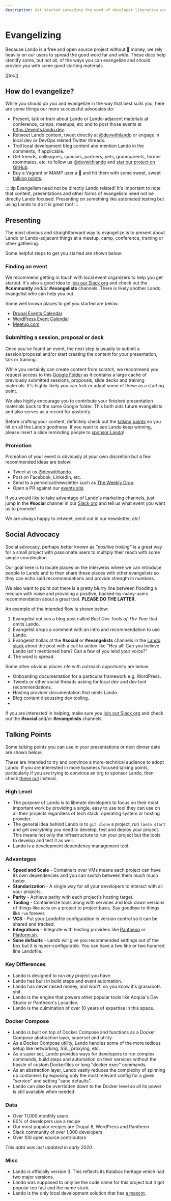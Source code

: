 ```yaml
---
description: Get started spreading the word of developer liberation and salvation via Lando across the Galaxy
---
```


# Evangelizing

Because Lando is a free and open source project without :unicorn: money, we rely heavily on our users to spread the good word far and wide. These docs help identify some, but not all, of the ways you can evangelize and should provide you with some good starting materials.

[[toc]]

## How do I evangelize?

While you should _do you_ and evangelize in the way that best suits you, here are some things our more successful advocates do:

* Present, talk or train about Lando or Lando-adjacent materials at conference, camps, meetups, etc and to post those events at <https://events.lando.dev>.
* Retweet Lando content, tweet directly at [@devwithlando](https://twitter.com/devwithlando) or engage in local dev or DevOps related Twitter threads.
* Troll local development blog content and mention Lando in the comments, if applicable.
* Get friends, colleagues, spouses, partners, pets, grandparents, former roommates, etc. to follow us [@devwithlando](https://twitter.com/devwithlando) and [star our project on GitHub](https://github.com/lando/lando).
* Buy a Vagrant or MAMP user a :beer: and hit them with some sweet, sweet [talking points](#talking-points).

::: tip Evangelism need not be directly Lando related!
It's important to note that content, presentations and other forms of evangelism need not be directly Lando focused. Presenting on something like automated testing but using Lando to do it is great too!
:::

## Presenting

The most obvious and straightforward way to evangelize is to present about Lando or Lando-adjacent things at a meetup, camp, conference, training or other gathering.

Some helpful steps to get you started are shown below:

### Finding an event

We recommend getting in touch with local event organizers to help you get started. It's also a good idea to [join our Slack org](https://launchpass.com/devwithlando) and check out the **#community** and/or **#evangelists** channels. There is likely another Lando evangelist who can help you out.

Some well known places to get you started are below:

* [Drupal Events Calendar](https://www.drupal.org/community/events)
* [WordPress Event Calendar](https://central.wordcamp.org/schedule/)
* [Meetup.com](https://www.meetup.com/)

### Submitting a session, proposal or deck

Once you've found an event, the next step is usually to submit a session/proposal and/or start creating the content for your presentation, talk or training.

While you certainly can create content from scratch, we recommend you request access to this [Google Folder](https://drive.google.com/drive/folders/1ooK_NTMBuwOV0uix8O54umJGwAODL9dC) as it contains a large cache of previously submitted sessions, proposals, slide decks and training materials. It's highly likely you can fork or adapt some of these as a starting point.

We also highly encourage you to contribute your finished presentation materials back to the same Google folder. This both aids future evangelists and also serves as a record for posterity.

Before crafting your content, definitely check out the [talking points](#talking-points) so you hit on all the Lando goodness. If you want to see Lando keep winning, please insert a slide reminding people to [sponsor Lando](sponsoring.md)!

### Promotion

Promotion of your event is obviously at your own discretion but a few recommended ideas are below:

* Tweet at us [@devwithlando](https://twitter.com/devwithlando).
* Post on Facebook, LinkedIn, etc.
* Send to a periodical/newsletter such as [The Weekly Drop](https://www.theweeklydrop.com/).
* Open a PR against our [events site](https://github.com/lando/events)

If you would like to take advantage of Lando's marketing channels, just jump in the **#social** channel in our [Slack org](https://launchpass.com/devwithlando) and tell us what event you want us to promote!

We are always happy to retweet, send out in our newsletter, etc!

## Social Advocacy

Social advocacy, perhaps better known as _"positive trolling"_ is a great way for a small project with passionate users to multiply their reach with some simple coordination.

Our goal here is to locate places on the interwebs where we can introduce people to Lando and to then share these places with other evangelists so they can echo said recommendations and provide strength in numbers.

We also want to point out there is a pretty blurry line between flooding a medium with noise and providing a positive, backed-by-many-users recommendation about a great tool. **PLEASE DO THE LATTER.**

An example of the intended flow is shown below:

1. Evangelist notices a blog post called _Best Dev Tools of The Year_ that omits Lando.
2. Evangelist drops a comment with an intro and recommendation to use Lando.
3. Evangelist hollas at the **#social** or **#evangelists** channels in the [Lando slack](https://launchpass.com/devwithlando) about the post with a call to action like "Hey all! Can you believe Lando isn't mentioned here? Can a few of you lend your voice?"
4. The word is spread.

Some other obvious places rife with outreach opportunity are below:

* Onboarding documentation for a particular framework e.g. WordPress.
* Tweets or other social threads asking for local dev and dev tool recommendations.
* Hosting provider documentation that omits Lando.
* Blog content discussing dev tooling.
*

If you are interested in helping, make sure you [join our Slack org](https://launchpass.com/devwithlando) and check out the **#social** and/or **#evangelists** channels.

## Talking Points

Some talking points you can use in your presentations or next dinner date are shown below:

These are intended to try and convince a more-technical audience to adopt Lando. If you are interested in more business focused talking points, particularly if you are trying to convince an org to sponsor Lando, then check [these out](https://lando.dev/blog/2020/02/08/why-your-agency-should-sponsor-lando.html) instead.

### High Level

* The purpose of Lando is to liberate developers to focus on their most important work by providing a single, easy to use tool they can use on all their projects regardless of tech stack, operating system or hosting provider.
* The general idea behind Lando is to `git clone` a project, run `lando start` and get _everything_ you need to develop, test and deploy your project. This means not only the infrastructure to run your project but the tools to develop and test it as well.
* Lando is a development dependency management tool.

### Advantages

* **Speed and Scale** - Containers over VMs means each project can have its own dependencies and you can switch between them much much faster.
* **Standarization** - A single way for all your developers to interact with all your projects.
* **Parity** - Achieve parity with each project's hosting target.
* **Tooling** - Containerize tools along with services and lock down versions of things like `node` on a project to project basis. Say goodbye to things like `rvm` forever.
* **VCS** - Put your Landofile configuration in version control so it can be shared and tracked.
* **Integrations** - Integrate with hosting providers like [Pantheon](https://pantheon.io) or [Platform.sh](https://platform.sh).
* **Sane defaults** - Lando will give you recommended settings out of the box but it is hyper-configurable. You can have a two line or two hundred line Landofile.

### Key Differences

* Lando is designed to run _any_ project you have.
* Lando has built in build steps and event automation.
* Lando has never raised money, and won't, so you know it's grassroots shit.
* Lando is the engine that powers other popular tools like Acquia's Dev Studio or Pantheon's Localdev.
* Lando is the culmination of over 10 years of expertise in this space.

### Docker Compose

* Lando is built on top of Docker Compose and functions as a Docker Compose abstraction layer, superset and utility.
* As a Docker Compose utility, Lando handles some of the more tedious setup like networking, SSL, proxying, etc.
* As a super set, Lando provides ways for developers to run complex commands, build steps and automation on their services without the hassle of custom Dockerfiles or long "docker exec" commands.
* As an abstraction layer, Lando vastly reduces the complexity of spinning up containers by exposing only the most relevant config for a given "service" and setting "sane defaults".
* Lando can also be overridden down to the Docker level so all its power is still available when needed.

### Data

* Over 11,000 monthly users
* 80% of developers use a recipe
* Our most popular recipes are Drupal 8, WordPress and Pantheon
* Slack community of over 1,000 developers
* Over 100 open source contributors

_This data was last updated in early 2020._

### Misc

* Lando is officially version 3. This reflects its Kalabox heritage which had two major versions.
* Lando was supposed to only be the code name for this project but it got popular too fast and the name stuck.
* Lando is the only local development solution that has [a mascot](https://www.youtube.com/watch?v=dQw4w9WgXcQ).
